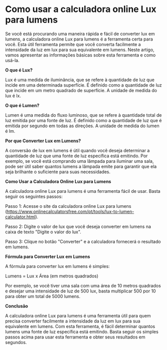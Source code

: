 Como usar a calculadora online Lux para lumens
==============================================

Se você está procurando uma maneira rápida e fácil de converter lux em lumens, a calculadora online Lux para lumens é a ferramenta certa para você. Esta útil ferramenta permite que você converta facilmente a intensidade da luz em lux para sua equivalente em lumens. Neste artigo, vamos apresentar as informações básicas sobre esta ferramenta e como usá-la.

**O que é Lux?**

Lux é uma medida de iluminância, que se refere à quantidade de luz que incide em uma determinada superfície. É definido como a quantidade de luz que incide em um metro quadrado de superfície. A unidade de medida do lux é lx.

**O que é Lumen?**

Lumen é uma medida do fluxo luminoso, que se refere à quantidade total de luz emitida por uma fonte de luz. É definido como a quantidade de luz que é emitida por segundo em todas as direções. A unidade de medida do lumen é lm.

**Por que Converter Lux em Lumens?**

A conversão de lux em lumens é útil quando você deseja determinar a quantidade de luz que uma fonte de luz específica está emitindo. Por exemplo, se você está comprando uma lâmpada para iluminar uma sala, pode ser útil saber quantos lumens a lâmpada emite para garantir que ela seja brilhante o suficiente para suas necessidades.

**Como Usar a Calculadora Online Lux para Lumens**

A calculadora online Lux para lumens é uma ferramenta fácil de usar. Basta seguir os seguintes passos:

Passo 1: Acesse o site da calculadora online Lux para lumens (<https://www.onlinecalculatorsfree.com/pt/tools/lux-to-lumen-calculator.html>).

Passo 2: Digite o valor de lux que você deseja converter em lumens na caixa de texto "Digite o valor do lux".

Passo 3: Clique no botão "Converter" e a calculadora fornecerá o resultado em lumens.

**Fórmula para Converter Lux em Lumens**

A fórmula para converter lux em lumens é simples:

Lumens = Lux x Área (em metros quadrados)

Por exemplo, se você tiver uma sala com uma área de 10 metros quadrados e desejar uma intensidade de luz de 500 lux, basta multiplicar 500 por 10 para obter um total de 5000 lumens.

**Conclusão**

A calculadora online Lux para lumens é uma ferramenta útil para quem precisa converter facilmente a intensidade da luz em lux para sua equivalente em lumens. Com esta ferramenta, é fácil determinar quantos lumens uma fonte de luz específica está emitindo. Basta seguir os simples passos acima para usar esta ferramenta e obter seus resultados em segundos.